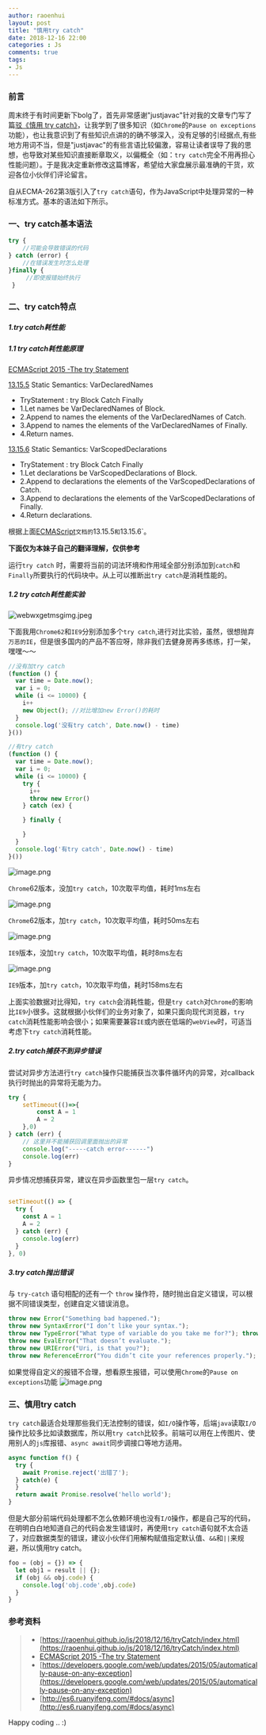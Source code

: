 ```yaml
---
author: raoenhui
layout: post
title: "慎用try catch"
date: 2018-12-16 22:00
categories : Js
comments: true
tags:
- Js
---
```


### 前言
周末终于有时间更新下bolg了，首先非常感谢"justjavac"针对我的文章专门写了篇[驳《慎用 try catch》](https://juejin.im/post/5c199882f265da617464c745)，让我学到了很多知识（如`Chrome`的`Pause on exceptions`功能），也让我意识到了有些知识点讲的的确不够深入，没有足够的引经据点,有些地方用词不当，但是"justjavac"的有些言语比较偏激，容易让读者误导了我的思想，也导致对某些知识直接断章取义，以偏概全（如：`try catch`完全不用再担心性能问题）。于是我决定重新修改这篇博客，希望给大家盘展示最准确的干货，欢迎各位小伙伴们评论留言。


自从ECMA-262第3版引入了`try catch`语句，作为JavaScript中处理异常的一种标准方式。基本的语法如下所示。

### 一、try catch基本语法


```javascript
try {
    //可能会导致错误的代码
} catch (error) {
    //在错误发生时怎么处理
}finally {
     //即使报错始终执行
 }
```

### 二、try catch特点

##### 1.try catch耗性能

##### 1.1 try catch耗性能原理
[ECMAScript 2015 -The try Statement](https://www.ecma-international.org/ecma-262/6.0/#sec-try-statement-static-semantics-varscopeddeclarations)

[13.15.5](https://www.ecma-international.org/ecma-262/6.0/#sec-try-statement-static-semantics-vardeclarednames "link to this section") Static Semantics: VarDeclaredNames
- TryStatement : try Block Catch Finally
- 1.Let names be VarDeclaredNames of Block.
- 2.Append to names the elements of the VarDeclaredNames of Catch.
- 3.Append to names the elements of the VarDeclaredNames of Finally.
- 4.Return names.

[13.15.6](https://www.ecma-international.org/ecma-262/6.0/#sec-try-statement-static-semantics-varscopeddeclarations "link to this section") Static Semantics: VarScopedDeclarations
- TryStatement : try Block Catch Finally
- 1.Let declarations be VarScopedDeclarations of Block.
- 2.Append to declarations the elements of the VarScopedDeclarations of Catch.
- 3.Append to declarations the elements of the VarScopedDeclarations of Finally.
- 4.Return declarations.

根据上面[ECMAScript](https://www.ecma-international.org/ecma-262/6.0)`文档的`13.15.5`和`13.15.6`。

**下面仅为本妹子自己的翻译理解，仅供参考**

 运行`try catch` 时，需要将当前的词法环境和作用域全部分别添加到`catch`和`Finally`所要执行的代码块中。从上可以推断出`try catch`是消耗性能的。

##### 1.2 try catch耗性能实验
![webwxgetmsgimg.jpeg](https://upload-images.jianshu.io/upload_images/9902136-a3bcaa5ff6db6c45.jpeg?imageMogr2/auto-orient/strip)

下面我用`Chrome62`和`IE9`分别添加多个`try catch`,进行对比实验，虽然，很想抛弃`万恶的IE`，但是很多国内的产品不答应呀，除非我们去健身房再多练练，打一架，嘿嘿～～
```javascript
//没有加try catch
(function () {
  var time = Date.now();
  var i = 0;
  while (i <= 10000) {
    i++
    new Object(); //对比增加new Error()的耗时
  }
  console.log('没有try catch', Date.now() - time)
}())
```
```javascript
//有try catch
(function () {
  var time = Date.now();
  var i = 0;
  while (i <= 10000) {
    try {
      i++
      throw new Error()
    } catch (ex) {

    } finally {

    }
  }
  console.log('有try catch', Date.now() - time)
}())
```
![image.png](https://upload-images.jianshu.io/upload_images/9902136-96a8a6f995b0a7d4.png?imageMogr2/auto-orient/strip%7CimageView2/2/w/1240)

`Chrome`62版本，没加`try catch`，10次取平均值，耗时1ms左右

![image.png](https://upload-images.jianshu.io/upload_images/9902136-192fa7181d273da3.png?imageMogr2/auto-orient/strip%7CimageView2/2/w/1240)

`Chrome`62版本，加`try catch`，10次取平均值，耗时50ms左右

![image.png](https://upload-images.jianshu.io/upload_images/9902136-337cd1c3703e5030.png?imageMogr2/auto-orient/strip%7CimageView2/2/w/1240)

`IE9`版本，没加`try catch`，10次取平均值，耗时8ms左右

![image.png](https://upload-images.jianshu.io/upload_images/9902136-5d9216a3951654b7.png?imageMogr2/auto-orient/strip%7CimageView2/2/w/1240)

`IE9`版本，加`try catch`，10次取平均值，耗时158ms左右

上面实验数据对比得知，`try catch`会消耗性能，但是`try catch`对`Chrome`的影响比`IE9`小很多。这就根据小伙伴们的业务对象了，如果只面向现代浏览器，`try catch`消耗性能影响会很小；如果需要兼容`IE`或内嵌在低端的`webView`时，可适当考虑下`try catch`消耗性能。



##### 2.try catch捕获不到异步错误

尝试对异步方法进行`try catch`操作只能捕获当次事件循环内的异常，对callback执行时抛出的异常将无能为力。

```javascript
try {
    setTimeout(()=>{
        const A = 1
        A = 2
    },0)
} catch (err) {
    // 这里并不能捕获回调里面抛出的异常
    console.log("-----catch error------")
    console.log(err)
}
```
异步情况想捕获异常，建议在异步函数里包一层`try catch`。
```javascript

setTimeout(() => {
  try {
    const A = 1
    A = 2
  } catch (err) {
    console.log(err)
  }
}, 0)

```

##### 3.try catch抛出错误

与 `try-catch` 语句相配的还有一个 `throw` 操作符，随时抛出自定义错误，可以根据不同错误类型，创建自定义错误消息。
```javascript
throw new Error("Something bad happened.");
throw new SyntaxError("I don’t like your syntax.");
throw new TypeError("What type of variable do you take me for?"); throw new RangeError("Sorry, you just don’t have the range.");
throw new EvalError("That doesn’t evaluate.");
throw new URIError("Uri, is that you?");
throw new ReferenceError("You didn’t cite your references properly.");
```
如果觉得自定义的报错不合理，想看原生报错，可以使用`Chrome`的`Pause on exceptions`功能
![image.png](https://upload-images.jianshu.io/upload_images/9902136-00ba74e0bf47877a.png?imageMogr2/auto-orient/strip%7CimageView2/2/w/1240)



### 三、慎用try catch

`try catch`最适合处理那些我们无法控制的错误，如`I/O`操作等，后端`java`读取`I/O`操作比较多比如读数据库，所以用`try catch`比较多。前端可以用在上传图片、使用别人的`js`库报错、`async await`同步调接口等地方适用。
``` javascript
async function f() {
  try {
    await Promise.reject('出错了');
  } catch(e) {
  }
  return await Promise.resolve('hello world');
}
```
但是大部分前端代码处理都不怎么依赖环境也没有`I/O`操作，都是自己写的代码，在明明白白地知道自己的代码会发生错误时，再使用`try catch`语句就不太合适了，对应数据类型的错误，建议小伙伴们用解构赋值指定默认值、`&&`和`||`来规避，所以慎用try catch。
```javascript
foo = (obj = {}) => {
  let obj1 = result || {};
  if (obj && obj.code) {
    console.log('obj.code',obj.code)
  }
}
```


### 参考资料

> * [https://raoenhui.github.io/js/2018/12/16/tryCatch/index.html](https://raoenhui.github.io/js/2018/12/16/tryCatch/index.html)
> * [ECMAScript 2015 -The try Statement](https://www.ecma-international.org/ecma-262/6.0/#sec-try-statement-static-semantics-varscopeddeclarations)
> * [https://developers.google.com/web/updates/2015/05/automatically-pause-on-any-exception](https://developers.google.com/web/updates/2015/05/automatically-pause-on-any-exception)
> * [http://es6.ruanyifeng.com/#docs/async](http://es6.ruanyifeng.com/#docs/async)

Happy coding .. :)
